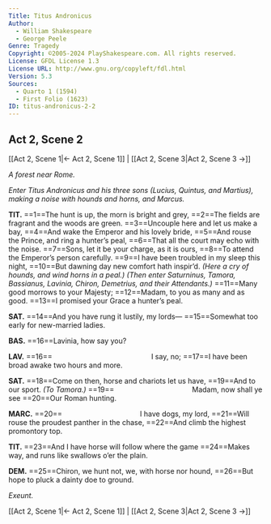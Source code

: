 ```yaml
---
Title: Titus Andronicus
Author: 
  - William Shakespeare
  - George Peele
Genre: Tragedy
Copyright: ©2005-2024 PlayShakespeare.com. All rights reserved.
License: GFDL License 1.3
License URL: http://www.gnu.org/copyleft/fdl.html
Version: 5.3
Sources:
  - Quarto 1 (1594)
  - First Folio (1623)
ID: titus-andronicus-2-2
---
```


## Act 2, Scene 2
[[Act 2, Scene 1|← Act 2, Scene 1]] | [[Act 2, Scene 3|Act 2, Scene 3 →]]

*A forest near Rome.*

*Enter Titus Andronicus and his three sons (Lucius, Quintus, and Martius), making a noise with hounds and horns, and Marcus.*

**TIT.**
==1==The hunt is up, the morn is bright and grey,
==2==The fields are fragrant and the woods are green.
==3==Uncouple here and let us make a bay,
==4==And wake the Emperor and his lovely bride,
==5==And rouse the Prince, and ring a hunter’s peal,
==6==That all the court may echo with the noise.
==7==Sons, let it be your charge, as it is ours,
==8==To attend the Emperor’s person carefully.
==9==I have been troubled in my sleep this night,
==10==But dawning day new comfort hath inspir’d.
*(Here a cry of hounds, and wind horns in a peal.)*
*(Then enter Saturninus, Tamora, Bassianus, Lavinia, Chiron, Demetrius, and their Attendants.)*
==11==Many good morrows to your Majesty;
==12==Madam, to you as many and as good.
==13==I promised your Grace a hunter’s peal.

**SAT.**
==14==And you have rung it lustily, my lords⁠—
==15==Somewhat too early for new-married ladies.

**BAS.**
==16==Lavinia, how say you?

**LAV.**
==16==              I say, no;
==17==I have been broad awake two hours and more.

**SAT.**
==18==Come on then, horse and chariots let us have,
==19==And to our sport.
*(To Tamora.)*
==19==           Madam, now shall ye see
==20==Our Roman hunting.

**MARC.**
==20==           I have dogs, my lord,
==21==Will rouse the proudest panther in the chase,
==22==And climb the highest promontory top.

**TIT.**
==23==And I have horse will follow where the game
==24==Makes way, and runs like swallows o’er the plain.

**DEM.**
==25==Chiron, we hunt not, we, with horse nor hound,
==26==But hope to pluck a dainty doe to ground.

*Exeunt.*

[[Act 2, Scene 1|← Act 2, Scene 1]] | [[Act 2, Scene 3|Act 2, Scene 3 →]]
